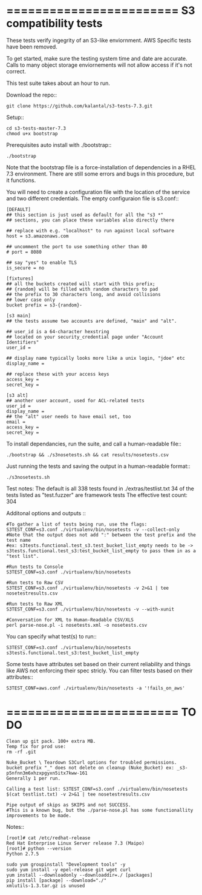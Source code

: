 ========================
 S3 compatibility tests
========================

These tests verify ingegrity of an S3-like enviornment. AWS Specific tests have been removed.

To get started, make sure the testing system time and date are accurate. Calls to many object storage enviornements will not allow access if it's not correct.

This test suite takes about an hour to run.

Download the repo::

	git clone https://github.com/kalantal/s3-tests-7.3.git

Setup::

	cd s3-tests-master-7.3
	chmod u+x bootstrap
	
Prerequisites auto install with ./bootstrap::

	./bootstrap
	
Note that the bootstrap file is a force-installation of dependencies in a RHEL 7.3 environment. There are still some errors and bugs in this procedure, but it functions.

You will need to create a configuration file with the location of the
service and two different credentials. The empty configuraion file is s3.conf::

	[DEFAULT]
	## this section is just used as default for all the "s3 *"
	## sections, you can place these variables also directly there
	
	## replace with e.g. "localhost" to run against local software
	host = s3.amazonaws.com
	
	## uncomment the port to use something other than 80
	# port = 8080
	
	## say "yes" to enable TLS
	is_secure = no
	
	[fixtures]
	## all the buckets created will start with this prefix;
	## {random} will be filled with random characters to pad
	## the prefix to 30 characters long, and avoid collisions
	## lower case only
	bucket prefix = s3-{random}-
	
	[s3 main]
	## the tests assume two accounts are defined, "main" and "alt".
	
	## user_id is a 64-character hexstring
	## located on your security_credential page under "Account Identifiers"
	user_id =
	
	## display name typically looks more like a unix login, "jdoe" etc
	display_name =
	
	## replace these with your access keys
	access_key =
	secret_key =
	
	[s3 alt]
	## another user account, used for ACL-related tests
	user_id =
	display_name =
	## the "alt" user needs to have email set, too
	email =
	access_key =
	secret_key =
	
To install dependancies, run the suite, and call a human-readable file::

	./bootstrap && ./s3nosetests.sh && cat results/nosetests.csv
	
Just running the tests and saving the output in a human-readable format::

	./s3nosetests.sh
	
Test notes:
	The default is all 338 tests found in ./extras/testlist.txt
	34 of the tests listed as "test.fuzzer" are framework tests
	The effective test count: 304

Additonal options and outputs ::

	#To gather a list of tests being run, use the flags:
	S3TEST_CONF=s3.conf ./virtualenv/bin/nosetests -v --collect-only
	#Note that the output does not add ":" between the test prefix and the test name
	#ex: s3tests.functional.test_s3.test_bucket_list_empty needs to be -> s3tests.functional.test_s3:test_bucket_list_empty to pass them in as a "test list".

	#Run tests to Console
	S3TEST_CONF=s3.conf ./virtualenv/bin/nosetests
	
	#Run tests to Raw CSV
	S3TEST_CONF=s3.conf ./virtualenv/bin/nosetests -v 2>&1 | tee nosetestresults.csv
	
	#Run tests to Raw XML
	S3TEST_CONF=s3.conf ./virtualenv/bin/nosetests -v --with-xunit
	
	#Conversation for XML to Human-Readable CSV/XLS
	perl parse-nose.pl -i nosetests.xml -o nosetests.csv

You can specify what test(s) to run::

	S3TEST_CONF=s3.conf ./virtualenv/bin/nosetests s3tests.functional.test_s3:test_bucket_list_empty

Some tests have attributes set based on their current reliability and
things like AWS not enforcing their spec stricly. You can filter tests
based on their attributes::

	S3TEST_CONF=aws.conf ./virtualenv/bin/nosetests -a '!fails_on_aws'
	
========================
         TO DO
========================

	Clean up git pack. 100+ extra MB.
	Temp fix for prod use:
	rm -rf .git

	Nuke_Bucket \ Teardown S3Curl options for troubled permissions.
	bucket prefix "_" does not delete on cleanup (Nuke_Bucket) ex: _s3-p5nfnn3m6xhzxpgyxn5itx7kww-161
	Generally 1 per run.
	
	Calling a test list: S3TEST_CONF=s3.conf ./virtualenv/bin/nosetests $(cat testlist.txt) -v 2>&1 | tee nosetestresults.csv
	
	Pipe output of skips as SKIPS and not SUCCESS.
	#This is a known bug, but the ./parse-nose.pl has some functionallity improvements to be made.
	
Notes::

	[root]# cat /etc/redhat-release
	Red Hat Enterprise Linux Server release 7.3 (Maipo)
	[root]# python --version
	Python 2.7.5

	sudo yum groupinstall "Development tools" -y
	sudo yum install -y epel-release git wget curl
	yum install --downloadonly --downloaddir=./ [packages]
	pip install [package] --download="./"
	xmlutils-1.3.tar.gz is unused

